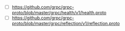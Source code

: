 




- [ ] https://github.com/grpc/grpc-proto/blob/master/grpc/health/v1/health.proto
- [ ] https://github.com/grpc/grpc-proto/blob/master/grpc/reflection/v1/reflection.proto